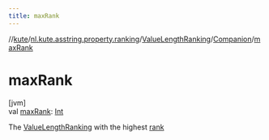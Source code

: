 ```yaml
---
title: maxRank
---
```

//[kute](../../../../index.html)/[nl.kute.asstring.property.ranking](../../index.html)/[ValueLengthRanking](../index.html)/[Companion](index.html)/[maxRank](max-rank.html)



# maxRank



[jvm]\
val [maxRank](max-rank.html): [Int](https://kotlinlang.org/api/latest/jvm/stdlib/kotlin/-int/index.html)



The [ValueLengthRanking](../index.html) with the highest [rank](../rank.html)




